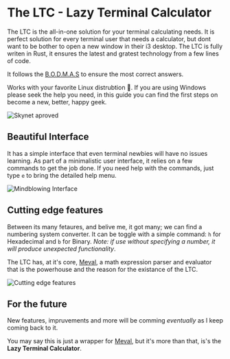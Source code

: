 # The LTC - Lazy Terminal Calculator
The LTC is the all-in-one solution for your terminal calculating needs. It is perfect solution for every terminal user that needs a calculator, but dont want to be bother to open a new window in their i3 desktop. The LTC is fully writen in Rust, it ensures the latest and gratest technology from a few lines of code. 

It follows the [B.O.D.M.A.S](https://www.mathsisfun.com/operation-order-bodmas.html) to ensure the most correct answers.

Works with your favorite Linux distrubtion 🐧. If you are using Windows please seek the help you need, in this guide you can find the first steps on become a new, better, happy geek. 

![Skynet aproved](https://i0.wp.com/jasonsfeed.com/wp-content/uploads/2023/01/skynetapproves.jpg?w=750&ssl=1)

## Beautiful Interface
It has a simple interface that even terminal newbies will have no issues learning. As part of a minimalistic user interface, it relies on a few commands to get the job done. If you need help with the commands, just type `e` to bring the detailed help menu.

![Mindblowing Interface](https://memeburn.com/gearburn/wp-content/uploads/sites/3/2014/04/Doc-Brown.jpg)

## Cutting edge features
Between its many fetaures, and belive me, it got many; we can find a numbering system converter. It can be toggle with a simple command: `h` for Hexadecimal and `b` for Binary. *Note: if use without specifying a number, it will produce unexpected functionality*.

The LTC has, at it's core, [Meval](https://github.com/rekka/meval-rs), a math expression parser and evaluator that is the powerhouse and the reason for the existance of the LTC. 

![Cutting edge features](https://www.swissknifeshop.com/cdn/shop/collections/Bestselling-Swiss-Army-Knives_450x450.jpg?v=1571145656)

## For the future
New features, impruvements and more will be comming *eventually* as I keep coming back to it.

You may say this is just a wrapper for [Meval](https://github.com/rekka/meval-rs), but it's more than that, is's the **Lazy Terminal Calculator**.